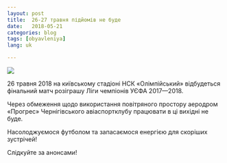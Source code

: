 ```yaml
---
layout: post
title:  26-27 травня підйомів не буде
date:   2018-05-21
categories: blog
tags: [obyavleniya]
lang: uk

---
```

![](https://image.shutterstock.com/image-photo/sad-little-boy-red-soccer-jersey-260nw-310507916.jpg)

26 травня 2018 на київському стадіоні НСК «Олімпійський» відбудеться фінальний матч розіграшу Ліги чемпіонів УЄФА 2017—2018.

Через обмеження щодо використання повітряного простору аеродром «Прогрес» Чернігівського авіаспортклубу працювати в ці вихідні не буде.

Насолоджуємося футболом та запасаємося енергією для скоріших зустрічей!

Слідкуйте за анонсами!
